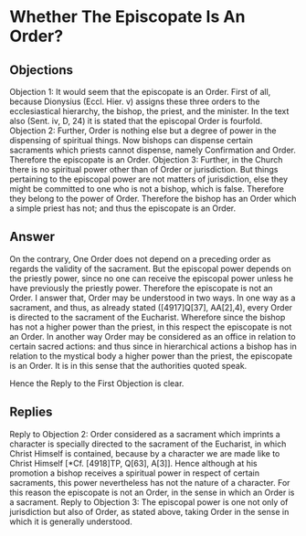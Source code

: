 # Whether The Episcopate Is An Order?
## Objections
Objection 1: It would seem that the episcopate is an Order. First of all, because Dionysius (Eccl. Hier. v) assigns these three orders to the ecclesiastical hierarchy, the bishop, the priest, and the minister. In the text also (Sent. iv, D, 24) it is stated that the episcopal Order is fourfold.
Objection 2: Further, Order is nothing else but a degree of power in the dispensing of spiritual things. Now bishops can dispense certain sacraments which priests cannot dispense, namely Confirmation and Order. Therefore the episcopate is an Order.
Objection 3: Further, in the Church there is no spiritual power other than of Order or jurisdiction. But things pertaining to the episcopal power are not matters of jurisdiction, else they might be committed to one who is not a bishop, which is false. Therefore they belong to the power of Order. Therefore the bishop has an Order which a simple priest has not; and thus the episcopate is an Order.
## Answer
On the contrary, One Order does not depend on a preceding order as regards the validity of the sacrament. But the episcopal power depends on the priestly power, since no one can receive the episcopal power unless he have previously the priestly power. Therefore the episcopate is not an Order.
I answer that, Order may be understood in two ways. In one way as a sacrament, and thus, as already stated ([4917]Q[37], AA[2],4), every Order is directed to the sacrament of the Eucharist. Wherefore since the bishop has not a higher power than the priest, in this respect the episcopate is not an Order. In another way Order may be considered as an office in relation to certain sacred actions: and thus since in hierarchical actions a bishop has in relation to the mystical body a higher power than the priest, the episcopate is an Order. It is in this sense that the authorities quoted speak.

Hence the Reply to the First Objection is clear.
## Replies
Reply to Objection 2: Order considered as a sacrament which imprints a character is specially directed to the sacrament of the Eucharist, in which Christ Himself is contained, because by a character we are made like to Christ Himself [*Cf. [4918]TP, Q[63], A[3]]. Hence although at his promotion a bishop receives a spiritual power in respect of certain sacraments, this power nevertheless has not the nature of a character. For this reason the episcopate is not an Order, in the sense in which an Order is a sacrament.
Reply to Objection 3: The episcopal power is one not only of jurisdiction but also of Order, as stated above, taking Order in the sense in which it is generally understood.